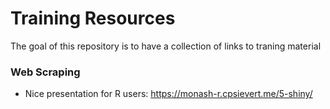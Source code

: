 # Training Resources

The goal of this repository is to have a collection of links to traning material

### Web Scraping
* Nice presentation for R users: https://monash-r.cpsievert.me/5-shiny/
